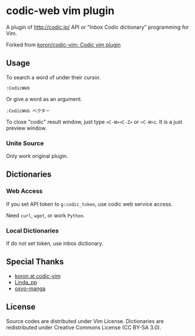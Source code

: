 # codic-web vim plugin

A plugin of http://codic.jp/ API or "Inbox Codic dictionary" programming  for Vim.

Forked from [koron/codic\-vim: Codic vim plugin](https://github.com/koron/codic-vim)

## Usage

To search a word of under their cursor.

```
:CodicWeb
```

Or give a word as an argument.

```
:CodicWeb ベクター
```

To close "codic" result window, just type `<C-W><C-Z>` or `<C-W>z`.  It is a just
preview window.

### Unite Source

Only work original plugin.

## Dictionaries

### Web Access

If you set API token to `g:codic_token`, use codic web service access.

Need `curl`, `wget`, or work `Python`.

### Local Dictionaries

If do not set token, use inbox dictionary.

## Special Thanks

* [koron at codic\-vim](https://github.com/koron/codic-vim)
* [Linda\_pp](http://rhysd.hatenablog.com/entry/2014/01/04/152927)
* [osyo-manga](http://d.hatena.ne.jp/osyo-manga/20140104/1388844035)

## License

Source codes are distributed under Vim License.
Dictionaries are redistributed under Creative Commons License (CC BY-SA 3.0).

